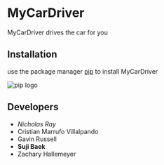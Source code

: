 # MyCarDriver

MyCarDriver drives the car for you

## Installation

use the package manager [pip](https://pypi.org/project/pip/) to install MyCarDriver

![pip logo](https://pypi.org/static/images/logo-small.95de8436.svg)

## Developers
- *Nicholas Ray*
- Cristian Marrufo Villalpando
- Gavin Russell
- **Suji Baek**
- Zachary Hallemeyer
